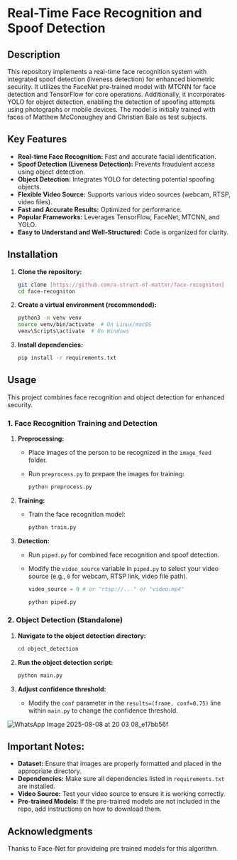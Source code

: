 # Real-Time Face Recognition and Spoof Detection


## Description

This repository implements a real-time face recognition system with integrated spoof detection (liveness detection) for enhanced biometric security. It utilizes the FaceNet pre-trained model with MTCNN for face detection and TensorFlow for core operations. Additionally, it incorporates YOLO for object detection, enabling the detection of spoofing attempts using photographs or mobile devices. The model is initially trained with faces of Matthew McConaughey and Christian Bale as test subjects.

## Key Features

* **Real-time Face Recognition:** Fast and accurate facial identification.
* **Spoof Detection (Liveness Detection):** Prevents fraudulent access using object detection.
* **Object Detection:** Integrates YOLO for detecting potential spoofing objects.
* **Flexible Video Source:** Supports various video sources (webcam, RTSP, video files).
* **Fast and Accurate Results:** Optimized for performance.
* **Popular Frameworks:** Leverages TensorFlow, FaceNet, MTCNN, and YOLO.
* **Easy to Understand and Well-Structured:** Code is organized for clarity.

## Installation

1.  **Clone the repository:**

    ```bash
    git clone [https://github.com/a-struct-of-matter/face-recogniton]
    cd face-recogniton
    ```

2.  **Create a virtual environment (recommended):**

    ```bash
    python3 -m venv venv
    source venv/bin/activate  # On Linux/macOS
    venv\Scripts\activate  # On Windows
    ```

3.  **Install dependencies:**

    ```bash
    pip install -r requirements.txt
    ```

## Usage

This project combines face recognition and object detection for enhanced security.

### 1. Face Recognition Training and Detection

1.  **Preprocessing:**

    * Place images of the person to be recognized in the `image_feed` folder.
    * Run `preprocess.py` to prepare the images for training:

        ```bash
        python preprocess.py
        ```

2.  **Training:**

    * Train the face recognition model:

        ```bash
        python train.py
        ```

3.  **Detection:**

    * Run `piped.py` for combined face recognition and spoof detection.
    * Modify the `video_source` variable in `piped.py` to select your video source (e.g., `0` for webcam, RTSP link, video file path).

        ```python
        video_source = 0 # or "rtsp://..." or "video.mp4"
        ```

        ```bash
        python piped.py
        ```

### 2. Object Detection (Standalone)

1.  **Navigate to the object detection directory:**

    ```bash
    cd object_detection
    ```

2.  **Run the object detection script:**

    ```bash
    python main.py
    ```

3.  **Adjust confidence threshold:**

    * Modify the `conf` parameter in the `results=(frame, conf=0.75)` line within `main.py` to change the confidence threshold.

![WhatsApp Image 2025-08-08 at 20 03 08_e17bb56f](https://github.com/user-attachments/assets/90a899fb-8a60-4a7d-b916-5915e048a474)

## Important Notes:

* **Dataset:** Ensure that images are properly formatted and placed in the appropriate directory.
* **Dependencies:** Make sure all dependencies listed in `requirements.txt` are installed.
* **Video Source:** Test your video source to ensure it is working correctly.
* **Pre-trained Models:** If the pre-trained models are not included in the repo, add instructions on how to download them.


## Acknowledgments

Thanks to Face-Net for provideing pre trained models for this algorithm.
